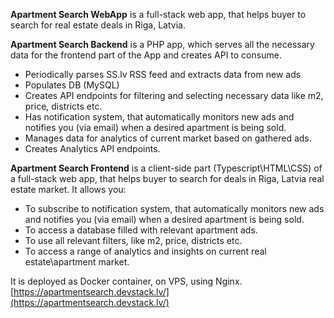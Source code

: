 **Apartment Search WebApp** is a full-stack web app, that helps buyer to search for real estate deals in Riga, Latvia.

**Apartment Search Backend** is a PHP app, which serves all the necessary data for the frontend part of the App and creates API to consume.

- Periodically parses SS.lv RSS feed and extracts data from new ads
- Populates DB (MySQL)
- Creates API endpoints for filtering and selecting necessary data like m2, price, districts etc.
- Has notification system, that automatically monitors new ads and notifies you (via email) when a desired apartment is being sold.
- Manages data for analytics of current market based on gathered ads.
- Creates Analytics API endpoints.

**Apartment Search Frontend** is a client-side part (Typescript\HTML\CSS) of a full-stack web app, that helps buyer to search for deals in Riga, Latvia real estate market.
It allows you:

- To subscribe to notification system, that automatically monitors new ads and notifies you (via email) when a desired apartment is being sold.
- To access a database filled with relevant apartment ads.
- To use all relevant filters, like m2, price, districts etc.
- To access a range of analytics and insights on current real estate\apartment market.

It is deployed as Docker container, on VPS, using Nginx. 
[https://apartmentsearch.devstack.lv/](https://apartmentsearch.devstack.lv/)

